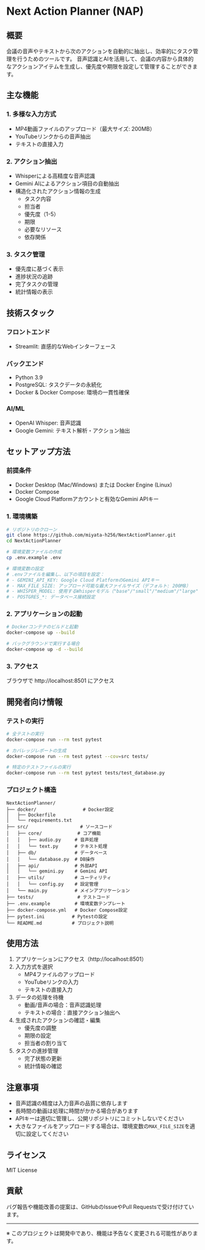 # Next Action Planner (NAP)

## 概要
会議の音声やテキストから次のアクションを自動的に抽出し、効率的にタスク管理を行うためのツールです。
音声認識とAIを活用して、会議の内容から具体的なアクションアイテムを生成し、優先度や期限を設定して管理することができます。

## 主な機能

### 1. 多様な入力方式
- MP4動画ファイルのアップロード（最大サイズ: 200MB）
- YouTubeリンクからの音声抽出
- テキストの直接入力

### 2. アクション抽出
- Whisperによる高精度な音声認識
- Gemini AIによるアクション項目の自動抽出
- 構造化されたアクション情報の生成
  - タスク内容
  - 担当者
  - 優先度（1-5）
  - 期限
  - 必要なリソース
  - 依存関係

### 3. タスク管理
- 優先度に基づく表示
- 進捗状況の追跡
- 完了タスクの管理
- 統計情報の表示

## 技術スタック

### フロントエンド
- Streamlit: 直感的なWebインターフェース

### バックエンド
- Python 3.9
- PostgreSQL: タスクデータの永続化
- Docker & Docker Compose: 環境の一貫性確保

### AI/ML
- OpenAI Whisper: 音声認識
- Google Gemini: テキスト解析・アクション抽出

## セットアップ方法

### 前提条件
- Docker Desktop (Mac/Windows) または Docker Engine (Linux)
- Docker Compose
- Google Cloud Platformアカウントと有効なGemini APIキー

### 1. 環境構築
```bash
# リポジトリのクローン
git clone https://github.com/miyata-h256/NextActionPlanner.git
cd NextActionPlanner

# 環境変数ファイルの作成
cp .env.example .env

# 環境変数の設定
# .envファイルを編集し、以下の項目を設定：
# - GEMINI_API_KEY: Google Cloud PlatformのGemini APIキー
# - MAX_FILE_SIZE: アップロード可能な最大ファイルサイズ（デフォルト: 200MB）
# - WHISPER_MODEL: 使用するWhisperモデル（"base"/"small"/"medium"/"large"）
# - POSTGRES_*: データベース接続設定
```

### 2. アプリケーションの起動
```bash
# Dockerコンテナのビルドと起動
docker-compose up --build

# バックグラウンドで実行する場合
docker-compose up -d --build
```

### 3. アクセス
ブラウザで http://localhost:8501 にアクセス

## 開発者向け情報

### テストの実行
```bash
# 全テストの実行
docker-compose run --rm test pytest

# カバレッジレポートの生成
docker-compose run --rm test pytest --cov=src tests/

# 特定のテストファイルの実行
docker-compose run --rm test pytest tests/test_database.py
```

### プロジェクト構造
```
NextActionPlanner/
├── docker/                 # Docker設定
│   ├── Dockerfile
│   └── requirements.txt
├── src/                   # ソースコード
│   ├── core/             # コア機能
│   │   ├── audio.py     # 音声処理
│   │   └── text.py      # テキスト処理
│   ├── db/              # データベース
│   │   └── database.py  # DB操作
│   ├── api/             # 外部API
│   │   └── gemini.py    # Gemini API
│   ├── utils/           # ユーティリティ
│   │   └── config.py    # 設定管理
│   └── main.py          # メインアプリケーション
├── tests/                # テストコード
├── .env.example         # 環境変数テンプレート
├── docker-compose.yml   # Docker Compose設定
├── pytest.ini          # Pytestの設定
└── README.md           # プロジェクト説明
```

## 使用方法

1. アプリケーションにアクセス（http://localhost:8501）
2. 入力方式を選択
   - MP4ファイルのアップロード
   - YouTubeリンクの入力
   - テキストの直接入力
3. データの処理を待機
   - 動画/音声の場合：音声認識処理
   - テキストの場合：直接アクション抽出へ
4. 生成されたアクションの確認・編集
   - 優先度の調整
   - 期限の設定
   - 担当者の割り当て
5. タスクの進捗管理
   - 完了状態の更新
   - 統計情報の確認

## 注意事項

- 音声認識の精度は入力音声の品質に依存します
- 長時間の動画は処理に時間がかかる場合があります
- APIキーは適切に管理し、公開リポジトリにコミットしないでください
- 大きなファイルをアップロードする場合は、環境変数の`MAX_FILE_SIZE`を適切に設定してください

## ライセンス
MIT License



## 貢献
バグ報告や機能改善の提案は、GitHubのIssueやPull Requestsで受け付けています。

---

※ このプロジェクトは開発中であり、機能は予告なく変更される可能性があります。
